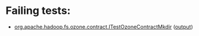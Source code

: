 # Failing tests: 

 * [org.apache.hadoop.fs.ozone.contract.ITestOzoneContractMkdir](hadoop-ozone/integration-test/org.apache.hadoop.fs.ozone.contract.ITestOzoneContractMkdir.txt) ([output](hadoop-ozone/integration-test/org.apache.hadoop.fs.ozone.contract.ITestOzoneContractMkdir-output.txt))
